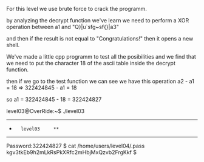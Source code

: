 For this level we use brute force to crack the programm.

by analyzing the decrypt function we've learn we need to perform a XOR operation between a1 and "Q}|u`sfg~sf{}|a3"

and then if the result is not equal to "Congratulations!"
then it opens a new shell.

We've made a little cpp programm to test all the posibilities and we find that we need to put the character 18 of the ascii table inside the decrypt function.

then if we go to the test function we can see we have 
this operation a2 - a1 = 18 => 322424845 - a1 = 18

so a1 = 322424845 - 18 = 322424827

level03@OverRide:~$ ./level03 
***********************************
*		level03		**
***********************************
Password:322424827
$ cat /home/users/level04/.pass
kgv3tkEb9h2mLkRsPkXRfc2mHbjMxQzvb2FrgKkf
$ 
